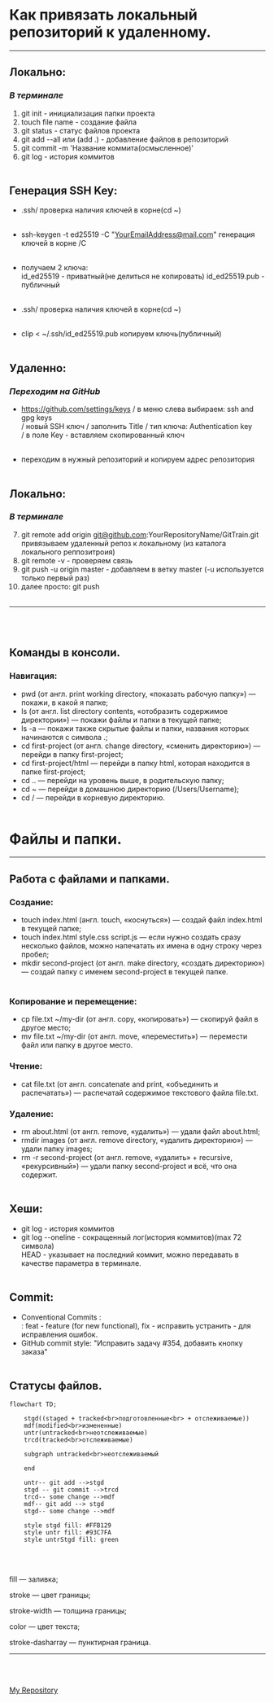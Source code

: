 # **Как привязать локальный репозиторий к удаленному.**
---

## Локально:
### *В терминале* <br>
1. git init - инициализация папки проекта <br>
2. touch file name - создание файла <br>
3. git status - статус файлов проекта <br>
4. git add --all или (add .) - добавление файлов в репозиторий <br>
5. git commit -m 'Название коммита(осмысленное)' <br>
6. git log - история коммитов <br><br>


## Генерация SSH Key:

- .ssh/ проверка наличия ключей в корне(cd ~) <br><br>

- ssh-keygen -t ed25519 -C "YourEmailAddress@mail.com" генерация ключей в корне /C <br><br>

- получаем 2 ключа: <br>
id_ed25519 - приватный(не делиться не копировать)  id_ed25519.pub - публичный <br><br>


- .ssh/ проверка наличия ключей в корне(cd ~) <br><br>

- clip < ~/.ssh/id_ed25519.pub копируем ключь(публичный) <br><br>


## Удаленно:
### *Переходим на GitHub* <br>
- https://github.com/settings/keys / в меню слева выбираем: ssh and gpg keys <br> / новый SSH ключ / заполнить Title / тип ключа: Authentication key <br> / в поле Key - вставляем скопированный ключ <br><br>

- переходим в нужный репозиторий и копируем адрес репозитория <br><br>

## Локально:
### *В терминале* <br>
7. git remote add origin git@github.com:YourRepositoryName/GitTrain.git <br>
 привязываем удаленный репоз к локальному (из каталога локального реппозитроия) <br>
8. git remote -v - проверяем связь <br>
9. git push -u origin master - добавляем в ветку master (-u используется только первый раз) <br>
10. далее просто: git push <br><br>

---
<br><br>

## Команды в консоли.
### Навигация: <br>
- pwd (от англ. print working directory, «показать рабочую папку») — покажи, в какой я папке;<br>
- ls (от англ. list directory contents, «отобразить содержимое директории») — покажи файлы и папки в текущей папке;<br>
- ls -a — покажи также скрытые файлы и папки, названия которых начинаются с символа .;<br>
- cd first-project (от англ. change directory, «сменить директорию») — перейди в папку first-project;<br>
- cd first-project/html — перейди в папку html, которая находится в папке first-project;<br>
- cd .. — перейди на уровень выше, в родительскую папку;<br>
- cd ~ — перейди в домашнюю директорию (/Users/Username);<br>
- cd / — перейди в корневую директорию.<br><br>


# Файлы и папки.
---

## Работа с файлами и папками.
### Создание: <br>
- touch index.html (англ. touch, «коснуться») — создай файл index.html в текущей папке;<br>
- touch index.html style.css script.js — если нужно создать сразу несколько файлов, можно напечатать их имена в одну строку через пробел;<br>
- mkdir second-project (от англ. make directory, «создать директорию») — создай папку с именем second-project в текущей папке.<br><br>


### Копирование и перемещение: <br>
- cp file.txt ~/my-dir (от англ. copy, «копировать») — скопируй файл в другое место;<br>
- mv file.txt ~/my-dir (от англ. move, «переместить») — перемести файл или папку в другое место.<br>

### Чтение: <br>
- cat file.txt (от англ. concatenate and print, «объединить и распечатать») — распечатай содержимое текстового файла file.txt.<br>

### Удаление: <br>
- rm about.html (от англ. remove, «удалить») — удали файл about.html;<br>
- rmdir images (от англ. remove directory, «удалить директорию») — удали папку images;<br>
- rm -r second-project (от англ. remove, «удалить» + recursive, «рекурсивный») — удали папку second-project и всё, что она содержит.<br><br>


## Хеши:
- git log - история коммитов <br>
- git log --oneline - сокращенный лог(история коммитов)(max 72 символа) <br>
HEAD - указывает на последний коммит, можно передавать в качестве параметра в терминале. <br><br>

## Commit:
- Conventional Commits <type>: <messege> <br>
<type>: feat - feature (for new functional), fix - исправить устранить - для исправления ошибок. <br>
- GitHub commit style: "Исправить задачу #354, добавить кнопку заказа" <br><br>

## Статусы файлов.

```mermaid
flowchart TD;
	
	stgd((staged + tracked<br>подготовленные<br> + отслеживаемые))
	mdf(modified<br>измененные)
	untr(untracked<br>неотслеживаемые)
	trcd(tracked<br>отслеживаемые)

	subgraph untracked<br>неотслеживаемый
		
	end

	untr-- git add -->stgd
	stgd -- git commit -->trcd
	trcd-- some change -->mdf
	mdf-- git add --> stgd
	stgd-- some change -->mdf

	style stgd fill: #FFB129
	style untr fill: #93C7FA
	style untrStgd fill: green
```


<br><br>


fill — заливка;

stroke — цвет границы;

stroke-width — толщина границы;

color — цвет текста;

stroke-dasharray — пунктирная граница.

---
<br><br>

[My Repository](https://github.com/AleksandrVakarin "Author Repository")

